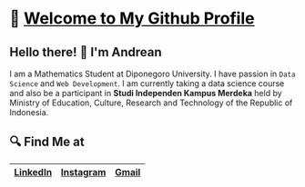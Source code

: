 # 📢 [<span style="color:black; text-decoration:none">Welcome to My Github Profile</span>](http://github.com/andreanynthn)
## Hello there! 👋 I'm Andrean
I am a Mathematics Student at Diponegoro University. I have passion in `Data Science` and `Web Development`. I am currently taking a data science course and also be a participant in **Studi Independen Kampus Merdeka** held by Ministry of Education, Culture, Research and Technology of the Republic of Indonesia.

## 🔍 Find Me at
|[LinkedIn](https://www.linkedin.com/in/andreanynthn)|[Instagram](https://instagram.com/andreanynthn)|[Gmail](mailto:and21yonathan@gmail.com)|
| ------------ | ------------ | ------------ |
